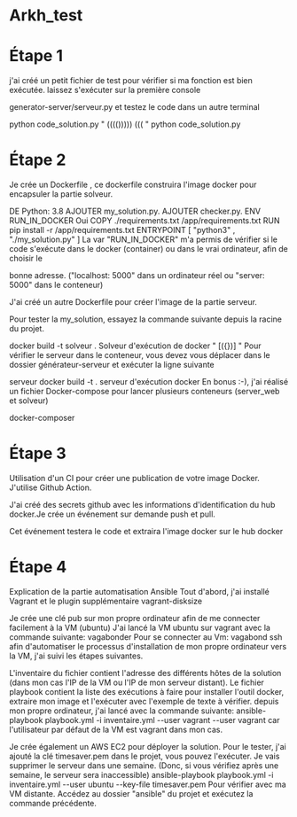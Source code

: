 # Arkh_test

# Étape 1


j'ai créé un petit fichier de test pour vérifier si ma fonction est bien exécutée. laissez s'exécuter sur la première console

generator-server/serveur.py
et testez le code dans un autre terminal

python code_solution.py " (((())))) ((( "
python code_solution.py 

# Étape 2
Je crée un Dockerfile , ce dockerfile construira l'image docker pour encapsuler la partie solveur.

DE Python: 3.8
 AJOUTER my_solution.py.
AJOUTER checker.py.
ENV RUN_IN_DOCKER Oui
 COPY ./requirements.txt /app/requirements.txt
 RUN pip install -r /app/requirements.txt
 ENTRYPOINT [ "python3" , "./my_solution.py" ]
La var "RUN_IN_DOCKER" m'a permis de vérifier si le code s'exécute dans le docker (container) ou dans le vrai ordinateur, afin de choisir le

bonne adresse. ("localhost: 5000" dans un ordinateur réel ou "server: 5000" dans le conteneur)

J'ai créé un autre Dockerfile pour créer l'image de la partie serveur.

Pour tester la my_solution, essayez la commande suivante depuis la racine du projet.

docker build -t solveur . 
Solveur d'exécution de docker " [({})] "
Pour vérifier le serveur dans le conteneur, vous devez vous déplacer dans le dossier générateur-serveur et exécuter la ligne suivante

serveur docker build -t . 
serveur d'exécution docker
En bonus :-), j'ai réalisé un fichier Docker-compose pour lancer plusieurs conteneurs (server_web et solveur)

docker-composer

# Étape 3
Utilisation d'un CI pour créer une publication de votre image Docker. J'utilise Github Action.

J'ai créé des secrets github avec les informations d'identification du hub docker.Je crée un événement sur demande push et pull.

Cet événement testera le code et extraira l'image docker sur le hub docker

# Étape 4
Explication de la partie automatisation Ansible
Tout d'abord, j'ai installé Vagrant et le plugin supplémentaire vagrant-disksize

Je crée une clé pub sur mon propre ordinateur afin de me connecter facilement à la VM (ubuntu)
J'ai lancé la VM ubuntu sur vagrant avec la commande suivante:
vagabonder
Pour se connecter au Vm:
vagabond ssh
afin d'automatiser le processus d'installation de mon propre ordinateur vers la VM, j'ai suivi les étapes suivantes.

L'inventaire du fichier contient l'adresse des différents hôtes de la solution (dans mon cas l'IP de la VM ou l'IP de mon serveur distant).
Le fichier playbook contient la liste des exécutions à faire pour installer l'outil docker, extraire mon image et l'exécuter avec l'exemple de texte à vérifier.
depuis mon propre ordinateur, j'ai lancé avec la commande suivante:
ansible-playbook playbook.yml -i inventaire.yml --user vagrant 
--user vagrant car l'utilisateur par défaut de la VM est vagrant dans mon cas.

Je crée également un AWS EC2 pour déployer la solution. Pour le tester, j'ai ajouté la clé timesaver.pem dans le projet, vous pouvez l'exécuter. Je vais supprimer le serveur dans une semaine. (Donc, si vous vérifiez après une semaine, le serveur sera inaccessible)
ansible-playbook playbook.yml -i inventaire.yml --user ubuntu --key-file timesaver.pem
Pour vérifier avec ma VM distante. Accédez au dossier "ansible" du projet et exécutez la commande précédente.